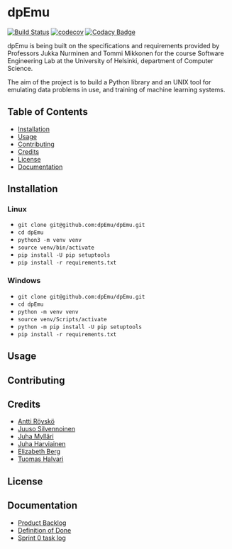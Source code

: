 # dpEmu
[![Build Status](https://travis-ci.com/dpEmu/dpEmu.svg?branch=master)](https://travis-ci.com/dpEmu/dpEmu)
[![codecov](https://codecov.io/gh/dpEmu/dpEmu/branch/master/graph/badge.svg)](https://codecov.io/gh/dpEmu/dpEmu)
[![Codacy Badge](https://api.codacy.com/project/badge/Grade/4763ce11c31044169ec802641c02c21b)](https://www.codacy.com/app/Kalakuh/dpEmu?utm_source=github.com&amp;utm_medium=referral&amp;utm_content=dpEmu/dpEmu&amp;utm_campaign=Badge_Grade)

dpEmu is being built on the specifications and requirements provided by Professors Jukka Nurminen and Tommi Mikkonen for the course Software Engineering Lab at the University of Helsinki, department of Computer Science.

The aim of the project is to build a Python library and an UNIX tool for emulating data problems in use, and training of machine learning systems.


## Table of Contents <a name="table-of-contents"/>

* [Installation](#installation)
* [Usage](#usage)
* [Contributing](#contributing)
* [Credits](#credits)
* [License](#license)
* [Documentation](#documentation)

## Installation <a name="installation"/>
### Linux
* ```git clone git@github.com:dpEmu/dpEmu.git```
* ```cd dpEmu```
* ```python3 -m venv venv```
* ```source venv/bin/activate```
* ```pip install -U pip setuptools```
* ```pip install -r requirements.txt```

### Windows
* ```git clone git@github.com:dpEmu/dpEmu.git```
* ```cd dpEmu```
* ```python -m venv venv```
* ```source venv/Scripts/activate```
* ```python -m pip install -U pip setuptools```
* ```pip install -r requirements.txt```

## Usage <a name="usage"/>
<!-- TODO: Write usage instructions -->

## Contributing <a name="contributing"/>
<!-- TODO: Supply guidelines --->

## Credits <a name="credits"/>
* [Antti Röyskö](https://github.com/anroysko)
* [Juuso Silvennoinen](https://github.com/Jsos17)
* [Juha Mylläri](https://github.com/juhamyllari)
* [Juha Harviainen](https://github.com/Kalakuh)
* [Elizabeth Berg](https://github.com/reykjaviks)
* [Tuomas Halvari](https://github.com/thalvari)

## License <a name="license"/>
<!-- Find out which licence customer needs -->

## Documentation <a name="documentation"/>
* [Product Backlog](https://docs.google.com/spreadsheets/d/1WarfjE1UKnpkwlG3px8kG7dWvZmzVhzRg8-vwbMKG6c)
* [Definition of Done](docs/definition_of_done.md)
* [Sprint 0 task log](https://github.com/dpEmu/dpEmu/projects/1)
